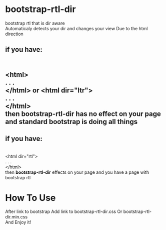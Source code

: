 # bootstrap-rtl-dir
bootstrap rtl that is dir aware
<br/>
Automaticaly detects your dir and changes your view Due to the html direction
<br/>
<h2>if you have:<h2>
<br/>
&lt;html&gt; 
<br/>. . .<br/> &lt;/html&gt; <b>or</b> &lt;html dir="ltr"&gt;<br/>. . .<br/> &lt;/html&gt;
<br/>
  then <b>bootstrap-rtl-dir</b> has no effect on your page and standard bootstrap is doing all things
<br/>
<h2>if you have:</h2>
<br/>
&lt;html dir="rtl"&gt;<br/>. . .<br/>&lt;/html&gt;
<br/>
  then <b>bootstrap-rtl-dir</b> effects on your page and you have a page with bootstrap rtl
<h1>How To Use</h1>
After link to bootstrap Add link to bootstrap-rtl-dir.css Or bootstrap-rtl-dir.min.css
<br/>And Enjoy it!
